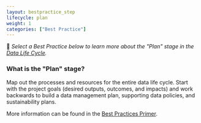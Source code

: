 ```yaml
---
layout: bestpractice_step
lifecycle: plan
weight: 1
categories: ["Best Practice"]
---
```

􏰣
*Select a Best Practice below to learn more about the "Plan" stage in the <a href="https://www.dataone.org/data-life-cycle" target="_blank">Data Life Cycle</a>.*

### What is the "Plan" stage?

Map out the processes and resources for the entire data life cycle. Start with the project goals (desired outputs, outcomes, and impacts) and work backwards to build a data management plan, supporting data policies, and sustainability plans.

More information can be found in the <a href="https://www.dataone.org/sites/all/documents/DataONE_BP_Primer_020212.pdf" target="_blank">Best Practices Primer</a>.
